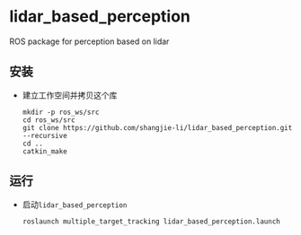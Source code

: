 # lidar_based_perception

ROS package for perception based on lidar

## 安装
 - 建立工作空间并拷贝这个库
   ```Shell
   mkdir -p ros_ws/src
   cd ros_ws/src
   git clone https://github.com/shangjie-li/lidar_based_perception.git --recursive
   cd ..
   catkin_make
   ```

## 运行
 - 启动`lidar_based_perception`
   ```Shell
   roslaunch multiple_target_tracking lidar_based_perception.launch
   ```
   
